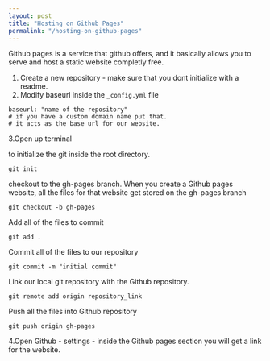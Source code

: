 ```yaml
---
layout: post
title: "Hosting on Github Pages"
permalink: "/hosting-on-github-pages"
---
```


Github pages is a service that github offers, and it basically allows you to serve and host a static website completly free.

1. Create a new repository - make sure that you dont initialize with a readme.
2. Modify baseurl inside the `_config.yml` file

```
baseurl: "name of the repository"
# if you have a custom domain name put that.
# it acts as the base url for our website.
```

3.Open up terminal

to initialize the git inside the root directory.

```
git init
```

checkout to the gh-pages branch.
When you create a Github pages website, all the files for that website get stored on the gh-pages branch

```
git checkout -b gh-pages
```

Add all of the files to commit

```
git add .
```

Commit all of the files to our repository

```
git commit -m "initial commit"
```

Link our local git repository with the Github repository.

```
git remote add origin repository_link
```

Push all the files into Github repository

```
git push origin gh-pages
```

4.Open Github - settings - inside the Github pages section you will get a link for the website.
